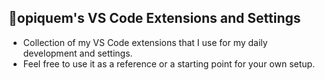 ## 🦦opiquem's VS Code Extensions and Settings

- Collection of my VS Code extensions that I use for my daily development and settings.
- Feel free to use it as a reference or a starting point for your own setup.